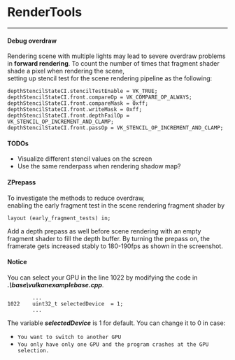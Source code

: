 # RenderTools
---
#### Debug overdraw
Rendering scene with multiple lights may lead to severe overdraw problems in **forward rendering**.
To count the number of times that fragment shader shade a pixel when rendering the scene,   
setting up stencil test for the scene rendering pipeline as the following:   
```
depthStencilStateCI.stencilTestEnable = VK_TRUE;
depthStencilStateCI.front.compareOp = VK_COMPARE_OP_ALWAYS;
depthStencilStateCI.front.compareMask = 0xff;
depthStencilStateCI.front.writeMask = 0xff;
depthStencilStateCI.front.depthFailOp = VK_STENCIL_OP_INCREMENT_AND_CLAMP;
depthStencilStateCI.front.passOp = VK_STENCIL_OP_INCREMENT_AND_CLAMP;
```
#### TODOs
- Visualize different stencil values on the screen
- Use the same renderpass when rendering shadow map?


#### ZPrepass
To investigate the methods to reduce overdraw,   
enabling the early fragment test in the scene rendering fragment shader by    
```
layout (early_fragment_tests) in;
```
Add a depth prepass as well before scene rendering with an empty fragment shader to fill the depth buffer.
By turning the prepass on, the framerate gets increased stably to 180-190fps as shown in the screenshot.


#### Notice 
You can select your GPU in the line 1022 by modifying the code in ***.\base\vulkanexamplebase.cpp***. 
```
        ...
1022    uint32_t selectedDevice  = 1;
        ...
```
The variable ***selectedDevice*** is 1 for default. You can change it to 0 in case:
- `You want to switch to another GPU` 
- `You only have only one GPU and the program crashes at the GPU selection.`
 

